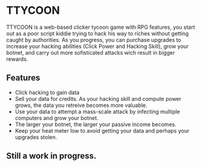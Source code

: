 # TTYCOON

TTYCOON is a web-based clicker tycoon game with RPG features, you start out as a poor script kiddie trying to hack his way to riches without getting caught by authorities. As you progress, you can purchase upgrades to increase your hacking abilities (Click Power and Hacking Skill), grow your botnet, and carry out more sofisticated attacks wich result in bigger rewards.

## Features
- Click hacking to gain data
- Sell your data for credits. As your hacking skill and compute power grows, the data you retreive becomes more valuable.
- Use your data to attempt a mass-scale attack by infecting multiple computers and grow your botnet.
- The larger your botnet, the larger your passive income becomes.
- Keep your heat meter low to avoid getting your data and perhaps your upgrades stolen.

## Still a work in progress.
